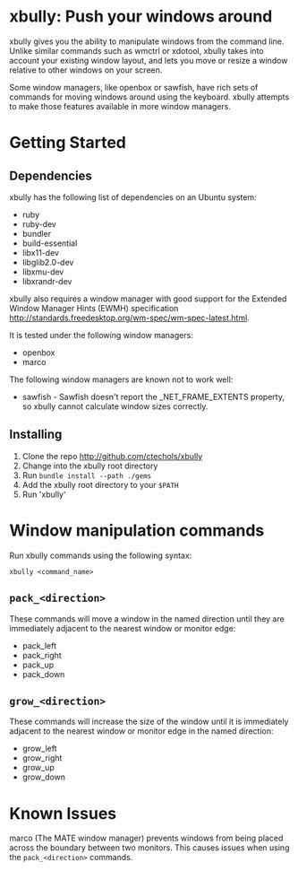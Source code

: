 # xbully: Push your windows around

xbully gives you the ability to manipulate windows from the command line. 
Unlike similar commands such as wmctrl or xdotool, xbully takes into account 
your existing window layout, and lets you move or resize a window relative to 
other windows on your screen.

Some window managers, like openbox or sawfish, have rich sets of commands for 
moving windows around using the keyboard.  xbully attempts to make those 
features available in more window managers.

# Getting Started

## Dependencies

xbully has the following list of dependencies on an Ubuntu system:

* ruby
* ruby-dev
* bundler
* build-essential
* libx11-dev
* libglib2.0-dev
* libxmu-dev
* libxrandr-dev

xbully also requires a window manager with good support for the Extended Window 
Manager Hints (EWMH) specification 
http://standards.freedesktop.org/wm-spec/wm-spec-latest.html.  

It is tested under the following window managers:

* openbox
* marco

The following window managers are known not to work well:

* sawfish - Sawfish doesn't report the \_NET\_FRAME\_EXTENTS property, so xbully 
  cannot calculate window sizes correctly.

## Installing

1. Clone the repo http://github.com/ctechols/xbully
2. Change into the xbully root directory
3. Run `bundle install --path ./gems`
4. Add the xbully root directory to your `$PATH`
5. Run 'xbully'

# Window manipulation commands

Run xbully commands using the following syntax:

`xbully <command_name>`

## `pack_<direction>`

These commands will move a window in the named direction until they are 
immediately adjacent to the nearest window or monitor edge:

* pack_left
* pack_right
* pack_up
* pack_down

## `grow_<direction>`

These commands will increase the size of the window until it is
immediately adjacent to the nearest window or monitor edge in the named 
direction:

* grow_left
* grow_right
* grow_up
* grow_down

# Known Issues

marco (The MATE window manager) prevents windows from being placed across the 
boundary between two monitors.  This causes issues when using the 
`pack_<direction>` commands.
